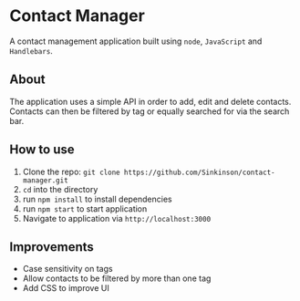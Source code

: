 # Contact Manager

A contact management application built using `node`, `JavaScript` and `Handlebars`.

## About

The application uses a simple API in order to add, edit and delete contacts.
Contacts can then be filtered by tag or equally searched for via the search bar.

## How to use

1. Clone the repo: `git clone https://github.com/Sinkinson/contact-manager.git`
2. `cd` into the directory
3. run `npm install` to install dependencies
4. run `npm start` to start application
5. Navigate to application via `http://localhost:3000`


## Improvements

- Case sensitivity on tags
- Allow contacts to be filtered by more than one tag
- Add CSS to improve UI
